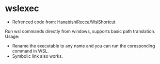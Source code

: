 # wslexec

- Refrenced code from: [HanabishiRecca/WslShortcut](https://github.com/HanabishiRecca/WslShortcut)

Run wsl commands directly from windows, supports basic path translation.
Usage:
  - Rename the executable to any name and you can run the coresponding command in WSL.
  - Symbolic link also works.
